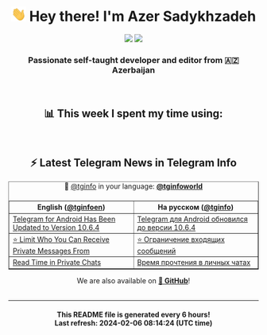 <div align="center">
	<div>
		<h1>
      <img src="./assets/hi.gif" width="30px"> Hey there! I'm Azer Sadykhzadeh
    </h1>
    <img height="18" src="https://komarev.com/ghpvc/?username=sadykhzadeh&label=Views&color=2081c1&style=flat-square" />
		<a href="https://wakatime.com/Azer"> <img height="18" src="https://wakatime.com/badge/user/f80ae27a-c328-426f-a381-bc84136e2dd6.svg" /> </a>
    <h3>
      Passionate self-taught developer and editor from 🇦🇿 Azerbaijan
    </h3>
  </div>
  <br>

<h2>📊 This week I spent my time using:</h2>

<!--START_SECTION:waka-->
<!--END_SECTION:waka-->

<br>

<h2>⚡️ Latest Telegram News in Telegram Info</h2>
  <table border>
		<tr>
			<th width="50%">English (<a href="https://t.me/tginfoen">@tginfoen</a>)</th>
			<th>На русском (<a href="https://t.me/tginfo">@tginfo</a>)</th>
		</tr>
		<caption>🚩 <a href="https://t.me/tginfo">@tginfo</a> in your language: <a href="https://t.me/tginfoworld"><b>@tginfoworld</b></a><caption/>
  <tr><td><a href="https://t.me/tginfoen/1843">Telegram for Android Has Been Updated to Version 10.6.4</a></td>
    <td><a href="https://t.me/tginfo/3929">Telegram для Android обновился до версии 10.6.4</a></td></tr><tr><td><a href="https://t.me/tginfoen/1842">⭐ Limit Who You Can Receive Private Messages From</a></td>
    <td><a href="https://t.me/tginfo/3928">⭐ Ограничение входящих сообщений</a></td></tr><tr><td><a href="https://t.me/tginfoen/1841">Read Time in Private Chats</a></td>
    <td><a href="https://t.me/tginfo/3927">Время прочтения в личных чатах</a></td></tr>
</table>
We are also available on <a href="https://github.com/tginfo"><b>🐙 GitHub</b></a>!
</div>

<br>
<hr>
<h4 align="center">This README file is generated <b>every 6 hours</b>!</br>Last refresh: <b>2024-02-06 08:14:24 (UTC time)</b></h4>
